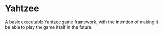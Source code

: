 # Yahtzee
A basic executable Yahtzee game framework, with the intention of making it be able to play the game itself in the future. 
